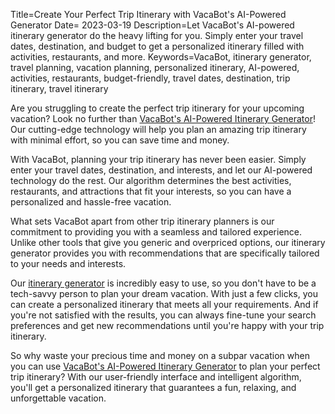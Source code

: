 Title=Create Your Perfect Trip Itinerary with VacaBot's AI-Powered Generator
Date= 2023-03-19
Description=Let VacaBot's AI-powered itinerary generator do the heavy lifting for you. Simply enter your travel dates, destination, and budget to get a personalized itinerary filled with activities, restaurants, and more.
Keywords=VacaBot, itinerary generator, travel planning, vacation planning, personalized itinerary, AI-powered, activities, restaurants, budget-friendly, travel dates, destination, trip itinerary, travel itinerary

Are you struggling to create the perfect trip itinerary for your upcoming vacation? Look no further than <a href="{{ url_for('create_itinerary') }}">VacaBot's AI-Powered Itinerary Generator</a>! Our cutting-edge technology will help you plan an amazing trip itinerary with minimal effort, so you can save time and money.

With VacaBot, planning your trip itinerary has never been easier. Simply enter your travel dates, destination, and interests, and let our AI-powered technology do the rest. Our algorithm determines the best activities, restaurants, and attractions that fit your interests, so you can have a personalized and hassle-free vacation.

What sets VacaBot apart from other trip itinerary planners is our commitment to providing you with a seamless and tailored experience. Unlike other tools that give you generic and overpriced options, our itinerary generator provides you with recommendations that are specifically tailored to your needs and interests.

Our <a href="{{ url_for('create_itinerary') }}">itinerary generator</a> is incredibly easy to use, so you don't have to be a tech-savvy person to plan your dream vacation. With just a few clicks, you can create a personalized itinerary that meets all your requirements. And if you're not satisfied with the results, you can always fine-tune your search preferences and get new recommendations until you're happy with your trip itinerary.

So why waste your precious time and money on a subpar vacation when you can use <a href="{{ url_for('create_itinerary') }}">VacaBot's AI-Powered Itinerary Generator</a> to plan your perfect trip itinerary? With our user-friendly interface and intelligent algorithm, you'll get a personalized itinerary that guarantees a fun, relaxing, and unforgettable vacation.

